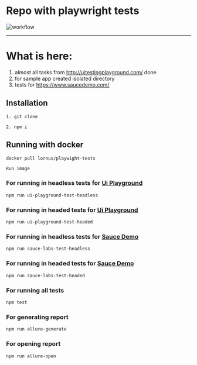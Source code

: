 # Repo with playwright tests 

 ![workflow](https://img.shields.io/github/workflow/status/Lornus/playwright-tests/ci?label=tests&style=flat-square)

---


# What is here: 
1. almost all tasks from http://uitestingplayground.com/ done
2. for sample app created isolated directory 
3. tests for https://www.saucedemo.com/

## Installation
```
1. git clone 
```
```
2. npm i 
```

## Running with docker 
```
docker pull lornus/playwight-tests
```
```
Run image
```

### For running in headless tests for [Ui Playground](http://uitestingplayground.com/)
```
npm run ui-playground-test-headless 
```  
### For running in headed tests for [Ui Playground](http://uitestingplayground.com/)
```
npm run ui-playground-test-headed
```
### For running in headless tests for [Sauce Demo](https://www.saucedemo.com/)
```
npm run sauce-labs-test-headless
```
### For running in headed tests for [Sauce Demo](https://www.saucedemo.com/)
```
npm run sauce-labs-test-headed
```
### For running all tests
```
npm test
```
### For generating report
```
npm run allure-generate
```
### For opening report
```
npm run allure-open
```

